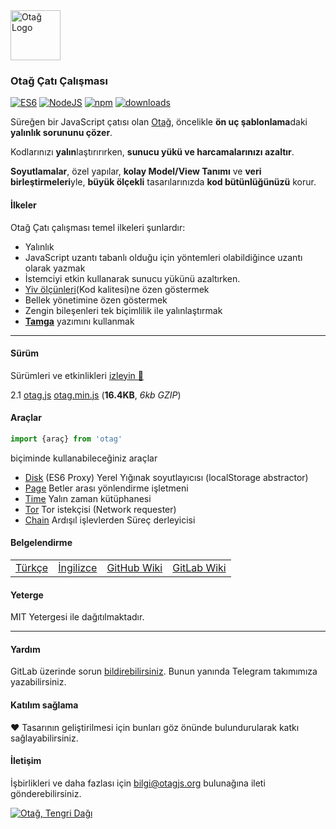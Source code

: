 <img src="https://ilgilenio.github.io/Otag/img/otag.svg" alt="Otağ Logo" height="80">

### Otağ Çatı Çalışması

[![ES6][es6-image]][npm-url]
[![NodeJS][nodejs-image]][npm-url]
[![npm][npm-image]][npm-url]
[![downloads][website-image]][website-url]

[es6-image]: https://img.shields.io/badge/bileşen-ES6-brown.svg?style=flat
[npm-url]: https://npmjs.org/package/otag
[nodejs-image]:https://img.shields.io/badge/bileşen-NodeJS-green.svg?style=flat
[npm-image]: https://img.shields.io/npm/v/otag.svg
[website-image]: https://img.shields.io/website-up-down-green-red/https/otagjs.org.svg?label=otagjs.org
[website-url]: https://otagjs.org

Süreğen bir JavaScript çatısı olan [Otağ](https://otagjs.org), öncelikle **ön uç şablonlama**daki **yalınlık sorununu çözer**.

Kodlarınızı **yalın**laştırırırken, **sunucu yükü ve harcamalarınızı azaltır**.

**Soyutlamalar**, özel yapılar, **kolay Model/View Tanımı** ve **veri birleştirmeleri**yle, **büyük ölçekli** tasarılarınızda **kod bütünlüğünüzü** korur.

#### İlkeler

Otağ Çatı çalışması temel ilkeleri şunlardır:

* Yalınlık
* JavaScript uzantı tabanlı olduğu için yöntemleri olabildiğince uzantı olarak yazmak
* İstemciyi etkin kullanarak sunucu yükünü azaltırken.
* [Yiv ölçünleri](https://gitlab.com/Otag/eslint-config-otag)(Kod kalitesi)ne özen göstermek
* Bellek yönetimine özen göstermek
* Zengin bileşenleri tek biçimlilik ile yalınlaştırmak
* **[Tamga](https://github.com/ilgilenio/Tamga)** yazımını kullanmak

- - - -

#### Sürüm
Sürümleri ve etkinlikleri [izleyin 📆](https://ilgilenio.github.io/Otag/cizelge/)

2.1
[otag.js](https://cdn.jsdelivr.net/npm/otag@2.1.0/dist/o.min.js)
[otag.min.js](https://cdn.jsdelivr.net/npm/otag@2.1.0/dist/o.min.js) (**16.4KB**, _6kb GZIP_)

#### Araçlar
```javascript
import {araç} from 'otag'
```
biçiminde kullanabileceğiniz araçlar

* [Disk](https://belge.otagjs.org/tr/UGA/Disk.html) (ES6 Proxy) Yerel Yığınak soyutlayıcısı (localStorage abstractor)
* [Page](https://belge.otagjs.org/tr/UGA/Page.html) Betler arası yönlendirme işletmeni
* [Time](https://belge.otagjs.org/tr/UGA/Time.html) Yalın zaman kütüphanesi
* [Tor](https://belge.otagjs.org/tr/UGA/Tor.html) Tor istekçisi (Network requester)
* [Chain](https://belge.otagjs.org/tr/UGA/Chain.html) Ardışıl işlevlerden Süreç derleyicisi

#### Belgelendirme
| | |||
|-|-|-|-|
| [Türkçe](https://belge.otagjs.org/tr/) | [İngilizce](https://belge.otagjs.org/en/) | [GitHub Wiki](https://github.com/ilgilenio/Otag/wiki) | [GitLab Wiki](https://gitlab.com/ilgilenio/Otag/wikis) |

#### Yeterge

MIT Yetergesi ile dağıtılmaktadır.

- - - -

#### Yardım

GitLab üzerinde sorun [bildirebilirsiniz](https://gitlab.com/Otag/Otag/issues). Bunun yanında Telegram takımımıza yazabilirsiniz.

#### Katılım sağlama
♥ Tasarının geliştirilmesi için bunları göz önünde bulundurularak katkı sağlayabilirsiniz.

#### İletişim
İşbirlikleri ve daha fazlası için <a href="mailto:bilgi@otagjs.org">bilgi@otagjs.org</a> bulunağına ileti gönderebilirsiniz.


<a href="https://otagjs.org" title="Otağ'a ilerle">
    <img src="https://ilgilenio.github.io/Otag/img/otag.tengri.png" alt="Otağ, Tengri Dağı">
  </a>